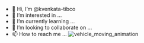 - 👋 Hi, I’m @kvenkata-tibco
- 👀 I’m interested in ...
- 🌱 I’m currently learning ...
- 💞️ I’m looking to collaborate on ...
- 📫 How to reach me ...
![vehicle_moving_animation](https://user-images.githubusercontent.com/105288647/167635960-aba21862-5fdc-45cc-ae83-4771839ec606.gif)

<!---
kvenkata-tibco/kvenkata-tibco is a ✨ special ✨ repository because its `README.md` (this file) appears on your GitHub profile.
You can click the Preview link to take a look at your changes.
--->
